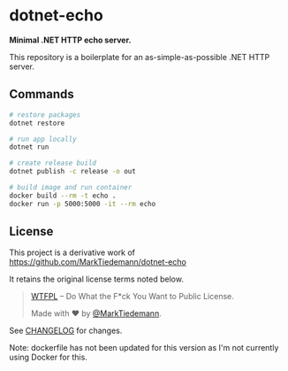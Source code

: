 # dotnet-echo

**Minimal .NET HTTP echo server.**

This repository is a boilerplate for an as-simple-as-possible .NET HTTP server.

## Commands

```sh
# restore packages
dotnet restore

# run app locally
dotnet run

# create release build
dotnet publish -c release -o out

# build image and run container
docker build --rm -t echo .
docker run -p 5000:5000 -it --rm echo
```

## License

This project is a derivative work of https://github.com/MarkTiedemann/dotnet-echo

It retains the original license terms noted below.

> [WTFPL](http://www.wtfpl.net/) – Do What the F*ck You Want to Public License.
> 
> Made with :heart: by [@MarkTiedemann](https://twitter.com/MarkTiedemannDE).

See [CHANGELOG](CHANGELOG.md) for changes.

Note: dockerfile has not been updated for this version as I'm not currently using Docker for this.